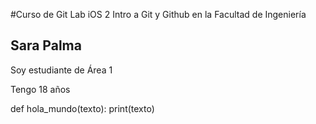 #Curso de Git Lab iOS
2 Intro a Git y Github en la Facultad de Ingeniería


## Sara Palma
Soy estudiante de Área 1

Tengo 18 años

def hola_mundo(texto):
print(texto)

